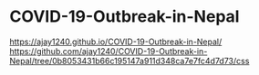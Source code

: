 # COVID-19-Outbreak-in-Nepal
https://ajay1240.github.io/COVID-19-Outbreak-in-Nepal/
https://github.com/ajay1240/COVID-19-Outbreak-in-Nepal/tree/0b8053431b66c195147a911d348ca7e7fc4d7d73/css
